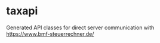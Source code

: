 # taxapi
Generated API classes for direct server communication with https://www.bmf-steuerrechner.de/
